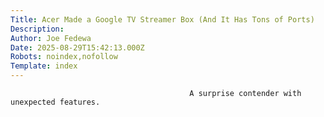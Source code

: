 ```yaml
---
Title: Acer Made a Google TV Streamer Box (And It Has Tons of Ports)
Description: 
Author: Joe Fedewa
Date: 2025-08-29T15:42:13.000Z
Robots: noindex,nofollow
Template: index
---
```


                                            A surprise contender with unexpected features.
                                        
